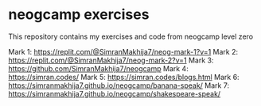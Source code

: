 # neogcamp exercises
This repository contains my exercises and code from neogcamp level zero

Mark 1: https://replit.com/@SimranMakhija7/neog-mark-1?v=1
Mark 2: https://replit.com/@SimranMakhija7/neog-mark-2?v=1
Mark 3: https://github.com/SimranMakhija7/neogcamp
Mark 4: https://simran.codes/
Mark 5: https://simran.codes/blogs.html
Mark 6: https://simranmakhija7.github.io/neogcamp/banana-speak/
Mark 7: https://simranmakhija7.github.io/neogcamp/shakespeare-speak/
